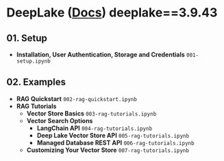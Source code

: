 # DeepLake ([Docs](https://docs.activeloop.ai/)) deeplake==3.9.43

## 01. Setup

- **Installation, User Authentication, Storage and Credentials** `001-setup.ipynb`

## 02. Examples

- **RAG Quickstart** `002-rag-quickstart.ipynb`
- **RAG Tutorials**
  - **Vector Store Basics** `003-rag-tutorials.ipynb`
  - **Vector Search Options**
    - **LangChain API** `004-rag-tutorials.ipynb`
    - **Deep Lake Vector Store API** `005-rag-tutorials.ipynb`
    - **Managed Database REST API** `006-rag-tutorials.ipynb`
  - **Customizing Your Vector Store** `007-rag-tutorials.ipynb`
